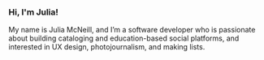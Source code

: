 ### Hi, I'm Julia!

My name is Julia McNeill, and I’m a software developer who is passionate about building cataloging and education-based social platforms, and interested in UX design, photojournalism, and making lists.
